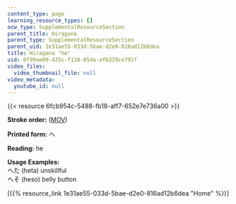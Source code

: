 ```yaml
---
content_type: page
learning_resource_types: []
ocw_type: SupplementalResourceSection
parent_title: Hiragana
parent_type: SupplementalResourceSection
parent_uid: 1e31ae55-033d-5bae-d2e0-816ad12b6dea
title: Hiragana "he"
uid: 0f99ae00-425c-f118-85da-ef6329ce791f
video_files:
  video_thumbnail_file: null
video_metadata:
  youtube_id: null
---
```


{{< resource 6fcb954c-5488-fb18-aff7-652e7e736a00 >}}

**Stroke order:** ([MOV](http://www.archive.org/download/MITRES21F.01S10_HIRAGANA_CHARACTERS/0456.mov))

**Printed form:** へ

**Reading:** he

**Usage Examples:**  
へた (heta) unskillful  
へそ (heso) belly button

  
\[{{% resource_link 1e31ae55-033d-5bae-d2e0-816ad12b6dea "Home" %}}\]